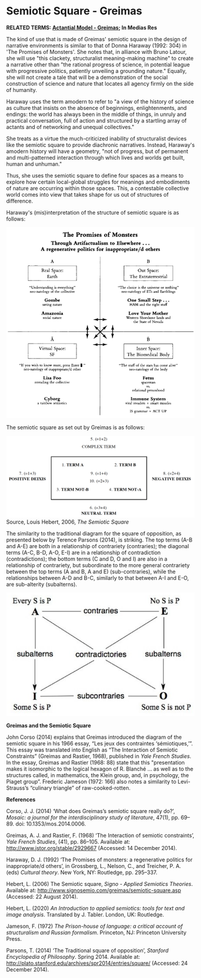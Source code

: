 # Semiotic Square - Greimas

**RELATED TERMS: [Actantial Model - Greimas](https://narrative-environments.github.io/CourseCompendium/Actantial-Model-Greimas.html); In Medias Res**

The kind of use that is made of Greimas' semiotic square in the design of narrative environments is similar to that of Donna Haraway (1992: 304) in 'The Promises of Monsters'. She notes that, in alliance with Bruno Latour, she will use "this clackety, structuralist meaning-making machine" to create a narrative other than "the rational progress of science, in potential league with progressive politics, patiently unveiling a grounding nature." Equally, she will not create a tale that will be a demonstration of the social construction of science and nature that locates all agency firmly on the side of humanity.

Haraway uses the term amodern to refer to "a view of the history of science as culture that insists on the absence of beginnings, enlightenments, and endings: the world has always been in the middle of things, in unruly and practical conversation, full of action and structured by a startling array of actants and of networking and unequal collectives."

She treats as a virtue the much-criticized inability of structuralist devices like the semiotic square to provide diachronic narratives. Instead, Haraway's amodern history will have a geometry, "not of progress, but of permanent and multi-patterned interaction through which lives and worlds get built, human and unhuman."

Thus, she uses the semiotic square to define four spaces as a means to explore how certain local-global struggles for meanings and embodiments of nature are occurring within those spaces. This, a contestable collective world comes into view that takes shape for us out of structures of difference.

Haraway's (mis)interpretation of the structure of semiotic square is as follows:

![Haraway Semiotic Square](Haraway-Semiotic-Square.png)

The semiotic square as set out by Greimas is as follows:

![Greimas Semiotic Square](Greimas-Semiotic-Square.png)
Source, Louis Hebert, 2006, _The Semiotic Square_

The similarity to the traditional diagram for the square of opposition, as presented below by Terence Parsons (2014), is striking. The top terms (A-B and A-E) are both in a relationship of contrariety (contraries); the diagonal terms (A-C, B-D, A-O, E-I) are in a relationship of contradiction (contradictions); the bottom terms (C and D, O and I) are also in a relationship of contrariety, but subordinate to the more general contrariety between the top terms (A and B, A and E) (sub-contraries), while the relationships between A-D and B-C, similarly to that between A-I and E-O, are sub-alterity (subalterns).

![Square of Opposition](Square-of-Opposition.png)

**Greimas and the Semiotic Square**

John Corso (2014) explains that Greimas introduced the diagram of the semiotic square in his 1966 essay, “Les jeux des contraintes ‘sémiotiques,’”. This essay was translated into English as “The Interaction of Semiotic Constraints” (Greimas and Rastier, 1968), published in _Yale French Studies_. In the essay, Greimas and Rastier (1968: 88) state that this "presentation makes it isomorphic to the logical hexagon of R. Blanché ... as well as to the structures called, in mathematics, the Klein group, and, in psychology, the Piaget group”. Frederic Jameson (1972: 166) also notes a similarity to Levi-Strauss’s “culinary triangle” of raw-cooked-rotten. 

**References**

Corso, J. J. (2014) ‘What does Greimas’s semiotic square really do?’, _Mosaic: a journal for the interdisciplinary study of literature_, 47(1), pp. 69–89. doi: 10.1353/mos.2014.0006.

Greimas, A. J. and Rastier, F. (1968) ‘The Interaction of semiotic constraints’, _Yale French Studies_, (41), pp. 86–105. Available at: http://www.jstor.org/stable/2929667 (Accessed: 14 December 2014).

Haraway, D. J. (1992) ‘The Promises of monsters: a regenerative politics for inappropriate/d others’, in Grossberg, L., Nelson, C., and Treicher, P. A. (eds) _Cultural theory_. New York, NY: Routledge, pp. 295–337. 

Hebert, L. (2006) The Semiotic square, _Signo - Applied Semiotics Theories_. Available at: http://www.signosemio.com/greimas/semiotic-square.asp (Accessed: 22 August 2014).

Hebert, L. (2020) _An Introduction to applied semiotics: tools for text and image analysis_. Translated by J. Tabler. London, UK: Routledge.

Jameson, F. (1972) _The Prison-house of language: a critical account of structuralism and Russian formalism_. Princeton, NJ: Princeton University Press.

Parsons, T. (2014) ‘The Traditional square of opposition’, _Stanford Encyclopedia of Philosophy_. Spring 2014. Available at: http://plato.stanford.edu/archives/spr2014/entries/square/ (Accessed: 24 December 2014).
